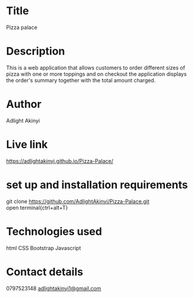 # Title
Pizza palace
# Description
This is a web application that allows customers to order different sizes of pizza with one or more toppings and on checkout the application displays the order's summary together with the total amount charged.
# Author
Adlight Akinyi
# Live link
https://adlightakinyi.github.io/Pizza-Palace/
# set up and installation requirements
git clone  https://github.com/AdlightAkinyi/Pizza-Palace.git  
open terminal{ctrl+alt+T}
# Technologies used
html
CSS
Bootstrap
Javascript
# Contact details
0797523148
adlightakinyi1@gmail.com




